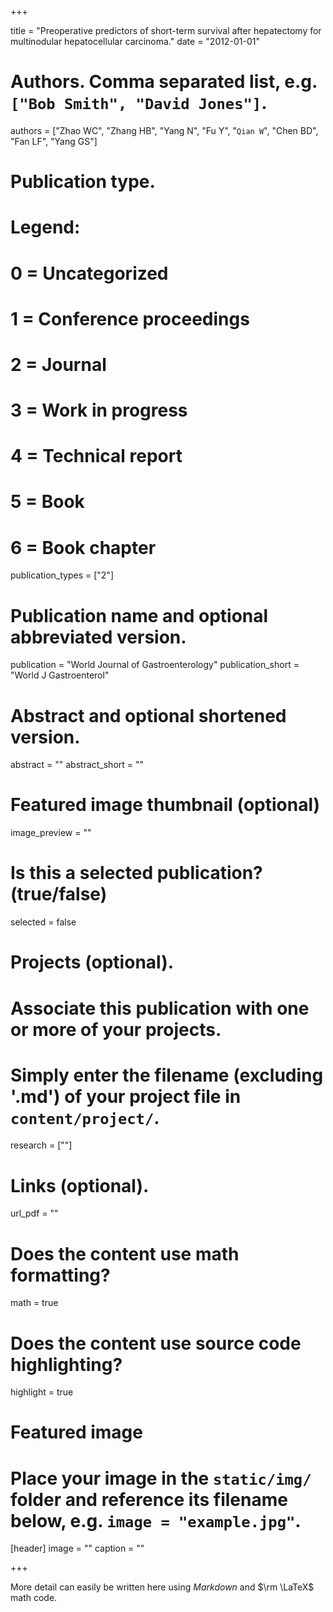 +++


title = "Preoperative predictors of short-term survival after hepatectomy for multinodular hepatocellular carcinoma."
date = "2012-01-01"

# Authors. Comma separated list, e.g. `["Bob Smith", "David Jones"]`.
authors = ["Zhao WC", "Zhang HB", "Yang N", "Fu Y", "`Qian W`", "Chen BD", "Fan LF", "Yang GS"]

# Publication type.
# Legend:
# 0 = Uncategorized
# 1 = Conference proceedings
# 2 = Journal
# 3 = Work in progress
# 4 = Technical report
# 5 = Book
# 6 = Book chapter
publication_types = ["2"]

# Publication name and optional abbreviated version.
publication = "World Journal of Gastroenterology"
publication_short = "World J Gastroenterol"

# Abstract and optional shortened version.
abstract = ""
abstract_short = ""

# Featured image thumbnail (optional)
image_preview = ""

# Is this a selected publication? (true/false)
selected = false

# Projects (optional).
#   Associate this publication with one or more of your projects.
#   Simply enter the filename (excluding '.md') of your project file in `content/project/`.
research = [""]

# Links (optional).
url_pdf = ""


# Does the content use math formatting?
math = true

# Does the content use source code highlighting?
highlight = true

# Featured image
# Place your image in the `static/img/` folder and reference its filename below, e.g. `image = "example.jpg"`.
[header]
image = ""
caption = ""

+++


More detail can easily be written here using *Markdown* and $\rm \LaTeX$ math code.
